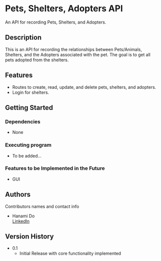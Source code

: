 # Pets, Shelters, Adopters API

An API for recording Pets, Shelters, and Adopters. 

## Description

This is an API for recording the relationships between Pets/Animals, Shelters, and the Adopters associated with the pet. The goal is to get all pets adopted from the shelters. 

## Features

* Routes to create, read, update, and delete pets, shelters, and adopters.
* Login for shelters. 

## Getting Started

### Dependencies

* None

### Executing program

* To be added...

### Features to be Implemented in the Future

* GUI

## Authors

Contributors names and contact info
* Hanami Do  
[LinkedIn](https://www.linkedin.com/in/hanami-do-a25678184/)

## Version History
* 0.1
    * Initial Release with core functionality implemented
